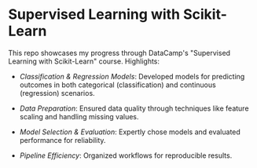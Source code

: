 # Supervised Learning with Scikit-Learn
This repo showcases my progress through DataCamp's "Supervised Learning with Scikit-Learn" course. Highlights:

- *Classification & Regression Models*: Developed models for predicting outcomes in both categorical (classification) and continuous (regression) scenarios.

- *Data Preparation*: Ensured data quality through techniques like feature scaling and handling missing values.

- *Model Selection & Evaluation*: Expertly chose models and evaluated performance for reliability.

- *Pipeline Efficiency*: Organized workflows for reproducible results.
